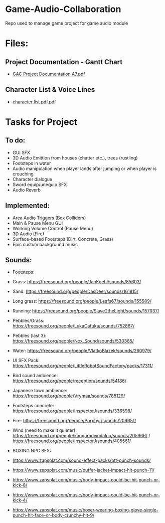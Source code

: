 # Game-Audio-Collaboration
Repo used to manage game project for game audio module

# Files:

## Project Documentation - Gantt Chart
- [GAC Project Documentation A7.pdf](https://github.com/user-attachments/files/19269809/GAC.Project.Documentation.A7.pdf)

## Character List & Voice Lines
- [character list pdf.pdf](https://github.com/user-attachments/files/19269810/character.list.pdf.pdf)

# Tasks for Project

## To do:  
  - GUI SFX
  - 3D Audio Emittion from houses (chatter etc.), trees (rustling)
  - Footsteps in water
  - Audio manipulation when player lands after jumping or when player is crouching
  - Character dialogue
  - Sword equip/unequip SFX
  - Audio Reverb

## Implemented:  
  - Area Audio Triggers (Box Colliders)
  - Main & Pause Menu GUI
  - Working Volume Control (Pause Menu)
  - 3D Audio (Fire)
  - Surface-based Footsteps (Dirt, Concrete, Grass)
  - Epic custom background music 




## Sounds:
- Footsteps:
- Grass: https://freesound.org/people/JanKoehl/sounds/85603/
- Sand: https://freesound.org/people/DasDeer/sounds/161815/
- Long grass: https://freesound.org/people/Leafs67/sounds/155589/
- Running: https://freesound.org/people/Slave2theLight/sounds/157037/
- Pebbles/Grass: https://freesound.org/people/LukaCafuka/sounds/752867/
- Pebbles (last 3): https://freesound.org/people/Nox_Sound/sounds/530385/
- Water: https://freesound.org/people/VlatkoBlazek/sounds/260979/

- UI SFX Pack: https://freesound.org/people/LittleRobotSoundFactory/packs/17311/
- Bird sound ambience: https://freesound.org/people/reception/sounds/54186/
- Japanese town ambience: https://freesound.org/people/Vrymaa/sounds/785129/
- Footsteps concrete: https://freesound.org/people/InspectorJ/sounds/336598/
- Fire: https://freesound.org/people/Porphyr/sounds/209651/
- Wind (need to make it quieter): https://freesound.org/people/kangaroovindaloo/sounds/205966/ / https://freesound.org/people/InspectorJ/sounds/405561/

- BOXING NPC SFX:
- https://www.zapsplat.com/sound-effect-packs/ott-punch-sounds/
- https://www.zapsplat.com/music/puffer-jacket-impact-hit-punch-11/
- https://www.zapsplat.com/music/body-impact-could-be-hit-punch-or-kick-8/
- https://www.zapsplat.com/music/body-impact-could-be-hit-punch-or-kick-4/
- https://www.zapsplat.com/music/boxer-wearing-boxing-glove-single-punch-hit-face-or-body-crunchy-hit-9/
